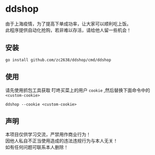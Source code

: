 # ddshop
由于上海疫情，为了提高下单成功率，让大家可以顺利吃上饭。  
此程序提供自动化抢购，若非难以存活，请给他人留一些机会！

## 安装
```shell
go install github.com/zc2638/ddshop/cmd/ddshop
```

## 使用
请先使用抓包工具获取 叮咚买菜上的用户 `cookie` ,然后替换下面命令中的 `<custom-cookie>`
```shell
ddshop --cookie <custom-cookie>
```

## 声明
本项目仅供学习交流，严禁用作商业行为！  
因他人私自不正当使用造成的违法违规行为与本人无关！  
如有任何问题可联系本人删除！